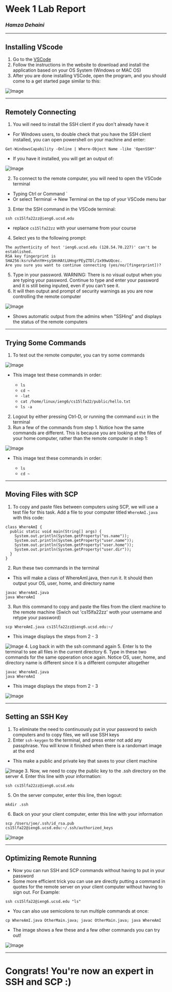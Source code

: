 # **Week 1 Lab Report**
### *Hamza Dehaini*

---

## Installing VScode

1. Go to the [VSCode](https://code.visualstudio.com/)
2. Follow the instructions in the website to download and install the application based on your OS System (Windows or MAC OS)
3. After you are done installing VSCode, open the program, and you should come to a get started page similar to this:

![Image](pictures\installingvscode15l.JPG)

---

## Remotely Connecting

1. You will need to install the SSH client if you don't already have it
- For Windows users, to double check that you have the SSH client installed, you can open powershell on your machine and enter:
```
Get-WindowsCapability -Online | Where-Object Name -like 'OpenSSH*'
```
- If you have it installed, you will get an output of:

![Image](pictures\psoutput.JPG)

2. To connect to the remote computer, you will need to open the VSCode terminal
- Typing Ctrl or Command `
- Or select Terminal -> New Terminal on the top of your VSCode menu bar
3. Enter the SSH command in the VSCode terminal:
```
ssh cs15lfa22zz@ieng6.ucsd.edu
```
- replace `cs15lfa22zz` with your username from your course
4. Select yes to the following prompt:
```
The authenticity of host 'ieng6.ucsd.edu (128.54.70.227)' can't be established.
RSA key fingerprint is SHA256:ksruYwhnYH+sySHnHAtLUHngrPEyZTDl/1x99wUQcec.
Are you sure you want to continue connecting (yes/no/[fingerprint])?
```
5. Type in your password. WARNING: There is no visual output when you are typing your password. Continue to type and enter your password and it is still being inputed, even if you can't see it.
6. It will then output and prompt of security warnings as you are now controlling the remote computer

![Image](pictures\remote.JPG)

- Shows automatic output from the admins when "SSHing" and displays the status of the remote computers

---

## Trying Some Commands

1. To test out the remote computer, you can try some commands

![Image](pictures\commands.JPG)
- This image test these commands in order:

  - `ls`
  - `cd ~`
  - `-lat`
  - `cat /home/linux/ieng6/cs15lfa22/public/hello.txt`
  - `ls -a`
2. Logout by either pressing Ctrl-D, or running the command `exit` in the terminal
3. Run a few of the commands from step 1. Notice how the same commands are different. This is because you are looking at the files of your home computer, rather than the remote computer in step 1:

![Image](pictures\commands1.JPG)

- This image test these commands in order:

  - `ls`
  - `cd ~`

---

## Moving Files with SCP

1. To copy and paste files between computers using SCP, we will use a test file for this task. Add a file to your computer titled `WhereAmI.java` with this code:
```
class WhereAmI {
  public static void main(String[] args) {
    System.out.println(System.getProperty("os.name"));
    System.out.println(System.getProperty("user.name"));
    System.out.println(System.getProperty("user.home"));
    System.out.println(System.getProperty("user.dir"));
  }
}
```
2. Run these two commands in the terminal
- This will make a class of WhereAmI.java, then run it. It should then output your OS, user, home, and directory name
```
javac WhereAmI.java
java WhereAmI
```
3. Run this command to copy and paste the files from the client machine to the remote machine (Swich out 'cs15lfa22zz' woth your username and retype your password)
```
scp WhereAmI.java cs15lfa22zz@ieng6.ucsd.edu:~/
```
- This image displays the steps from 2 - 3

![Image](pictures\scp.JPG)
4. Log back in with the ssh command again
5. Enter ls to the terminal to see all files in the current directory
6. Type in these two commands for the same opperation once again. Notice OS, user, home, and directory name is different since it is a different computer altogether
```
javac WhereAmI.java
java WhereAmI
```
- This image displays the steps from 2 - 3

![Image](pictures\ssh.JPG)

---

## Setting an SSH Key

1. To eliminate the need to continuously put in your password to swich computers and to copy files, we will use SSH keys
2. Enter `ssh-keygen` to the terminal, and press enter not add any passphrase. You will know it finished when there is a randomart image at the end
- This make a public and private key that saves to your client machine

![Image](pictures\settingssh.JPG)
3. Now, we need to copy the public key to the .ssh directory on the server
4. Enter this line with your information:
```
ssh cs15lfa22zz@ieng6.ucsd.edu
```
5. On the server computer, enter this line, then logout:
```
mkdir .ssh
```
6. Back on your your client computer, enter this line with your information
```
scp /Users/joe/.ssh/id_rsa.pub cs15lfa22@ieng6.ucsd.edu:~/.ssh/authorized_keys
```
![Image](pictures\settingssh2.JPG)

---

## Optimizing Remote Running

- Now you can run SSH and SCP commands without having to put in your password
- Some more efficient trick you can use are directly putting a command in quotes for the remote server on your client computer without having to sign out. For Example:

```
ssh cs15lfa22@ieng6.ucsd.edu "ls"
```

- You can also use semicolons to run multiple commands at once:

```
cp WhereAmI.java OtherMain.java; javac OtherMain.java; java WhereAmI
```

- The image shows a few these and a few other commands you can try out!

![Image](pictures\quicktricks.JPG)

---

# Congrats! You're now an expert in SSH and SCP :)